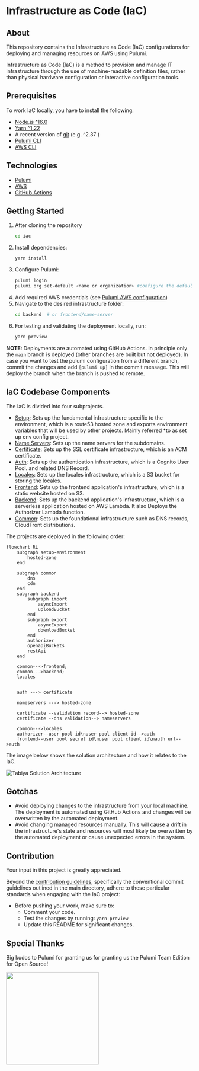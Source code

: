 # Infrastructure as Code (IaC)

## About
This repository contains the Infrastructure as Code (IaC) configurations for deploying and managing resources on AWS using Pulumi.

Infrastructure as Code (IaC) is a method to provision and manage IT infrastructure through the use of machine-readable definition files, rather than physical hardware configuration or interactive configuration tools.

## Prerequisites 

To work IaC locally, you have to install the following:

* [Node.js ^16.0](https://nodejs.org/dist/latest-v16.x/)
* [Yarn ^1.22](https://classic.yarnpkg.com/en/) 
* A recent version of [git](https://git-scm.com/) (e.g. ^2.37 )
* [Pulumi CLI](https://www.pulumi.com/docs/install/)
* [AWS CLI](https://aws.amazon.com/cli/)

## Technologies
- [Pulumi](https://www.pulumi.com/product/)
- [AWS](https://aws.amazon.com/)
- [GitHub Actions](https://docs.github.com/en/actions)
## Getting Started
1. After cloning the repository
    ```bash
    cd iac
    ```
2. Install dependencies:
    ```bash
    yarn install
    ```
3. Configure Pulumi:
    ```bash
    pulumi login
    pulumi org set-default <name or organization> #configure the default organization if necessary
    ```
4. Add required AWS credentials (see [Pulumi AWS configuration](https://www.pulumi.com/registry/packages/aws/installation-configuration/))
5. Navigate to the desired infrastructure folder:
    ```bash
    cd backend  # or frontend/name-server
    ```
6. For testing and validating the deployment locally, run: 
    ```bash
    yarn preview
    ```
**NOTE**: Deployments are automated using GitHub Actions. In principle only the `main` branch is deployed (other branches are built but not deployed). In case you want to test the pulumi configuration from a different branch, commit the changes and add `[pulumi up]` in the  commit message. This will deploy the branch when the branch is pushed to remote.

## IaC Codebase Components 
The IaC is divided into four subprojects.

- [Setup](setup-environment): Sets up the fundamental infrastructure specific to the environment, which is a route53 hosted zone and exports environment variables that will be used by other projects. Mainly referred *to as set up env config project.
- [Name Servers](name-servers): Sets up the name servers for the subdomains.
- [Certificate](certificate): Sets up the SSL certificate infrastructure, which is an ACM certificate.
- [Auth](auth): Sets up the authentication infrastructure, which is a Cognito User Pool. and related DNS Record.
- [Locales](locales): Sets up the locales infrastructure, which is a S3 bucket for storing the locales.
- [Frontend](frontend): Sets up the frontend application's infrastructure, which is a static website hosted on S3.
- [Backend](backend): Sets up the backend application's infrastructure, which is a serverless application hosted on AWS Lambda. It also Deploys the Authorizer Lambda function.
- [Common](common): Sets up the foundational infrastructure such as DNS records, CloudFront distributions.

The projects are deployed in the following order:
 
```mermaid
flowchart RL
    subgraph setup-environment
        hosted-zone
    end

    subgraph common
        dns
        cdn
    end
    subgraph backend
        subgraph import
            asyncImport
            uploadBucket
        end
        subgraph export
            asyncExport
            downloadBucket
        end
        authorizer
        openapiBuckets
        restApi
    end

    common--->frontend;
    common--->backend;
    locales


    auth ---> certificate

    nameservers ---> hosted-zone

    certificate --validation record--> hosted-zone
    certificate --dns validation--> nameservers

    common--->locales
    authorizer--user pool id\nuser pool client id-->auth
    frontend--user pool secret id\nuser pool client id\nauth url-->auth
```

The image below shows the solution architecture and how it relates to the IaC.

![Tabiya Solution Architecture](https://lucid.app/publicSegments/view/55bf8274-afe9-4675-95c0-90779a45a0df/image.png)


## Gotchas
- Avoid deploying changes to the infrastructure from your local machine. The deployment is automated using GitHub Actions and changes will be overwritten by the automated deployment.
- Avoid changing managed resources manually. This will cause a drift in the infrastructure's state and resources will most likely be overwritten by the automated deployment or cause unexpected errors in the system.

## Contribution
Your input in this project is greatly appreciated.

Beyond the [contribution guidelines](/README.md#contribution-guidelines), specifically the conventional commit guidelines outlined in the main directory, adhere to these particular standards when engaging with the IaC project:

- Before pushing your work, make sure to:
    - Comment your code.
    - Test the changes by running: `yarn preview`
    - Update this README for significant changes.
      
## Special Thanks
Big kudos to Pulumi for granting us for granting us the Pulumi Team Edition for Open Source! 

<img src="https://www.pulumi.com/images/pricing/team-oss.svg" width="250">
